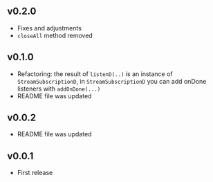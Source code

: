 ## v0.2.0
* Fixes and adjustments
* `closeAll` method removed

## v0.1.0
* Refactoring: the result of `listenD(..)` is an instance of `StreamSubscriptionD`, in `StreamSubscriptionD`
  you can add onDone listeners with `addOnDone(...)`
* README file was updated

## v0.0.2
* README file was updated

## v0.0.1
* First release

